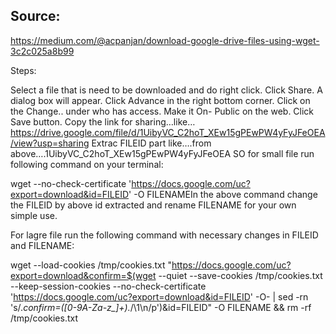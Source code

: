 ## Source: 
<https://medium.com/@acpanjan/download-google-drive-files-using-wget-3c2c025a8b99>


Steps:

Select a file that is need to be downloaded and do right click.
Click Share. A dialog box will appear.
Click Advance in the right bottom corner.
Click on the Change.. under who has access.
Make it On- Public on the web.
Click Save button.
Copy the link for sharing…like…https://drive.google.com/file/d/1UibyVC_C2hoT_XEw15gPEwPW4yFyJFeOEA/view?usp=sharing
Extrac FILEID part like….from above….1UibyVC_C2hoT_XEw15gPEwPW4yFyJFeOEA
SO for small file run following command on your terminal:

wget --no-check-certificate 'https://docs.google.com/uc?export=download&id=FILEID' -O FILENAMEIn the above command change the FILEID by above id extracted and rename FILENAME for your own simple use.

For lagre file run the following command with necessary changes in FILEID and FILENAME:

wget --load-cookies /tmp/cookies.txt "https://docs.google.com/uc?export=download&confirm=$(wget --quiet --save-cookies /tmp/cookies.txt --keep-session-cookies --no-check-certificate 'https://docs.google.com/uc?export=download&id=FILEID' -O- | sed -rn 's/.*confirm=([0-9A-Za-z_]+).*/\1\n/p')&id=FILEID" -O FILENAME && rm -rf /tmp/cookies.txt

